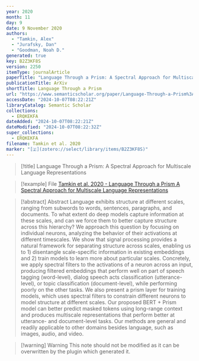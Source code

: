 ```yaml
---
year: 2020
month: 11
day: 9
date: 9 November 2020
authors:
  - "Tamkin, Alex"
  - "Jurafsky, Dan"
  - "Goodman, Noah D."
generated: true
key: B2Z3KF8S
version: 2250
itemType: journalArticle
paperTitle: "Language Through a Prism: A Spectral Approach for Multiscale Language Representations"
publicationTitle: ArXiv
shortTitle: Language Through a Prism
url: "https://www.semanticscholar.org/paper/Language-Through-a-Prism%3A-A-Spectral-Approach-for-Tamkin-Jurafsky/38d5e7774e79861315e043dc2dd764d051516d74"
accessDate: "2024-10-07T08:22:21Z"
libraryCatalog: Semantic Scholar
collections:
  - ERQKEKFA
dateAdded: "2024-10-07T08:22:21Z"
dateModified: "2024-10-07T08:22:32Z"
super_collections:
  - ERQKEKFA
filename: Tamkin et al. 2020
marker: "[🇿](zotero://select/library/items/B2Z3KF8S)"
---
```


> [!title] Language Through a Prism: A Spectral Approach for Multiscale Language Representations

> [!example] File
> [Tamkin et al. 2020 - Language Through a Prism A Spectral Approach for Multiscale Language Representations](/Papers/PDFs/Tamkin%20et%20al.%202020%20-%20Language%20Through%20a%20Prism%20A%20Spectral%20Approach%20for%20Multiscale%20Language%20Representations.pdf)

> [!abstract] Abstract
> Language exhibits structure at different scales, ranging from subwords to words, sentences, paragraphs, and documents. To what extent do deep models capture information at these scales, and can we force them to better capture structure across this hierarchy? We approach this question by focusing on individual neurons, analyzing the behavior of their activations at different timescales. We show that signal processing provides a natural framework for separating structure across scales, enabling us to 1) disentangle scale-specific information in existing embeddings and 2) train models to learn more about particular scales. Concretely, we apply spectral filters to the activations of a neuron across an input, producing filtered embeddings that perform well on part of speech tagging (word-level), dialog speech acts classification (utterance-level), or topic classification (document-level), while performing poorly on the other tasks. We also present a prism layer for training models, which uses spectral filters to constrain different neurons to model structure at different scales. Our proposed BERT + Prism model can better predict masked tokens using long-range context and produces multiscale representations that perform better at utterance- and document-level tasks. Our methods are general and readily applicable to other domains besides language, such as images, audio, and video.

>[!warning] Warning
> This note should not be modified as it can be overwritten by the plugin which generated it.

